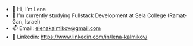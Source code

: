 - 👋 Hi, I’m Lena
- 🌱 I’m currently studying Fullstack Development at Sela College (Ramat-Gan, Israel)
- 📫 Email: elenakalmikov@gmail.com
- 🔗 Linkedin: https://www.linkedin.com/in/lena-kalmikov/

<!---
Lena-Kalmikov/Lena-Kalmikov is a ✨ special ✨ repository because its `README.md` (this file) appears on your GitHub profile.
You can click the Preview link to take a look at your changes.
--->
